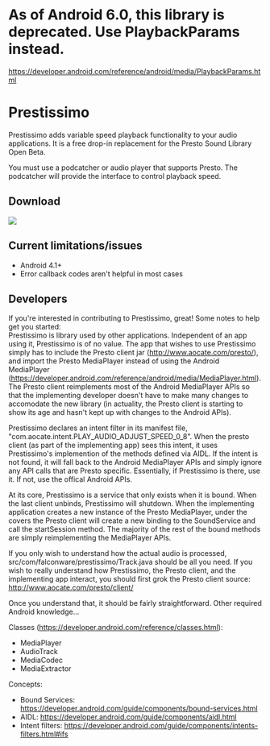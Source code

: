 # As of Android 6.0, this library is deprecated. Use PlaybackParams instead.
https://developer.android.com/reference/android/media/PlaybackParams.html

# Prestissimo

Prestissimo adds variable speed playback functionality to your audio applications.  It is a free drop-in replacement for the Presto Sound Library Open Beta.

You must use a podcatcher or audio player that supports Presto.  The podcatcher will provide the interface
to control playback speed.  

## Download
<a href="http://play.google.com/store/apps/details?id=com.falconware.prestissimo" alt="Download from Google Play">
  <img src="http://www.android.com/images/brand/android_app_on_play_large.png">
</a>


## Current limitations/issues
* Android 4.1+
* Error callback codes aren't helpful in most cases

## Developers
If you're interested in contributing to Prestissimo, great! Some notes to help get you started: <br/>
Prestissimo is library used by other applications. Independent of an app using it, Prestissimo is of no value. The app that wishes to use Prestissimo simply has to include the Presto client jar (http://www.aocate.com/presto/), and import the Presto MediaPlayer instead of using the Android MediaPlayer (https://developer.android.com/reference/android/media/MediaPlayer.html). The Presto client reimplements most of the Android MediaPlayer APIs so that the implementing developer doesn't have to make many changes to accomodate the new library (in actuality, the Presto client is starting to show its age and hasn't kept up with changes to the Android APIs).

Prestissimo declares an intent filter in its manifest file, "com.aocate.intent.PLAY_AUDIO_ADJUST_SPEED_0_8". When the presto client (as part of the implementing app) sees this intent, it uses Prestissimo's implemention of the methods defined via AIDL. If the intent is not found, it will fall back to the Android MediaPlayer APIs and simply ignore any API calls that are Presto specific. Essentially, if Prestissimo is there, use it. If not, use the offical Android APIs.

At its core, Prestissimo is a service that only exists when it is bound. When the last client unbinds, Prestissimo will shutdown. When the implementing application creates a new instance of the Presto MediaPlayer, under the covers the Presto client will create a new binding to the SoundService and call the startSession method. The majority of the rest of the bound methods are simply reimplementing the MediaPlayer APIs.

If you only wish to understand how the actual audio is processed, src/com/falconware/prestissimo/Track.java should be all you need. If you wish to really understand how Prestissimo, the Presto client, and the implementing app interact, you should first grok the Presto client source: <br/>
http://www.aocate.com/presto/client/

Once you understand that, it should be fairly straightforward. Other required Android knowledge...

Classes (https://developer.android.com/reference/classes.html):
* MediaPlayer
* AudioTrack
* MediaCodec
* MediaExtractor

Concepts:
* Bound Services: https://developer.android.com/guide/components/bound-services.html
* AIDL: https://developer.android.com/guide/components/aidl.html
* Intent filters: https://developer.android.com/guide/components/intents-filters.html#ifs
